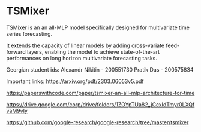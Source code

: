 # TSMixer

TSMixer is an an all-MLP model specifically designed for multivariate time series forecasting.

It extends the capacity of linear models by adding cross-variate feed-forward layers, enabling the model to achieve state-of-the-art performances on long horizon multivariate forecasting tasks.

Georgian student ids:
Alexandr Nikitin - 200551730
Pratik Das - 200575834

Important links:
https://arxiv.org/pdf/2303.06053v5.pdf

https://paperswithcode.com/paper/tsmixer-an-all-mlp-architecture-for-time

https://drive.google.com/corp/drive/folders/1ZOYpTUa82_jCcxIdTmyr0LXQfvaM9vIy

https://github.com/google-research/google-research/tree/master/tsmixer
